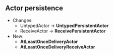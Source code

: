 ## Actor persistence

- Changes:
    - UntypedActor -> **UntypedPersistentActor**
    - ReceiveActor -> **ReceivePersistentActor**
- New:
    - **AtLeastOnceDeliveryActor**
    - **AtLeastOnceDeliveryReceiveActor**
